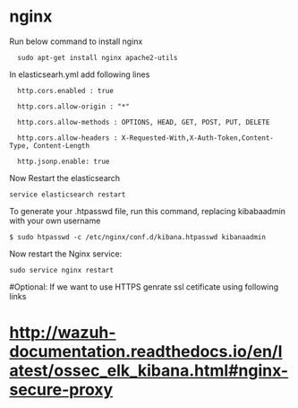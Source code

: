# nginx

Run below command to install nginx 

      sudo apt-get install nginx apache2-utils

In elasticsearh.yml add following lines

      http.cors.enabled : true
  
      http.cors.allow-origin : "*"
  
      http.cors.allow-methods : OPTIONS, HEAD, GET, POST, PUT, DELETE
  
      http.cors.allow-headers : X-Requested-With,X-Auth-Token,Content-Type, Content-Length
  
      http.jsonp.enable: true

Now Restart the elasticsearch 

    service elasticsearch restart
    
    
To generate your .htpasswd file, run this command, replacing kibabaadmin with your own username

    $ sudo htpasswd -c /etc/nginx/conf.d/kibana.htpasswd kibanaadmin
    
Now restart the Nginx service:

    sudo service nginx restart


#Optional: If we want to use HTTPS genrate ssl cetificate using following links 

 #     http://wazuh-documentation.readthedocs.io/en/latest/ossec_elk_kibana.html#nginx-secure-proxy
